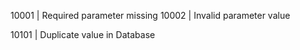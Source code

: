 10001 | Required parameter missing
10002 | Invalid parameter value

10101 | Duplicate value in Database